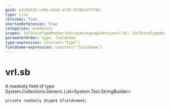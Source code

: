 ```yaml
---
guid: a3c0e532-cd9e-42e8-ac58-41201c6f770a
type: Live
reformat: True
shortenReferences: True
categories: mnemonics
scopes: InCSharpTypeMember(minimumLanguageVersion=2.0); InCSharpTypeAndNamespace(minimumLanguageVersion=2.0)
parameterOrder: type, fieldname
type-expression: constant("type")
fieldname-expression: constant("fieldname")
---
```


# vrl.sb

A readonly field of type System.Collections.Generic.List<System.Text.StringBuilder>

```
private readonly $type$ $fieldname$;
```

